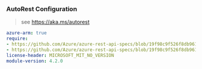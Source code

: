### AutoRest Configuration

> see https://aka.ms/autorest

``` yaml
azure-arm: true
require:
- https://github.com/Azure/azure-rest-api-specs/blob/19f98c9f526f8db961f172276dd6d6882a86ed86/specification/compute/resource-manager/readme.md
- https://github.com/Azure/azure-rest-api-specs/blob/19f98c9f526f8db961f172276dd6d6882a86ed86/specification/compute/resource-manager/readme.go.md
license-header: MICROSOFT_MIT_NO_VERSION
module-version: 4.2.0
```